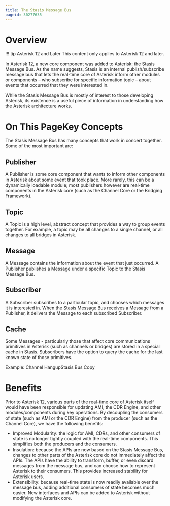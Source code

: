```yaml
---
title: The Stasis Message Bus
pageid: 30277635
---
```


Overview
========

!!! tip Asterisk 12 and Later
    This content only applies to Asterisk 12 and later.

[//]: # (end-tip)

In Asterisk 12, a new core component was added to Asterisk: the Stasis Message Bus. As the name suggests, Stasis is an internal publish/subscribe message bus that lets the real-time core of Asterisk inform other modules or components – who subscribe for specific information topic – about events that occurred that they were interested in.

While the Stasis Message Bus is mostly of interest to those developing Asterisk, its existence is a useful piece of information in understanding how the Asterisk architecture works.

On This PageKey Concepts
============

The Stasis Message Bus has many concepts that work in concert together. Some of the most important are:

Publisher
---------

A Publisher is some core component that wants to inform other components in Asterisk about some event that took place. More rarely, this can be a dynamically loadable module; most publishers however are real-time components in the Asterisk core (such as the Channel Core or the Bridging Framework).

Topic
-----

A Topic is a high level, abstract concept that provides a way to group events together. For example, a topic may be all changes to a single channel, or all changes to all bridges in Asterisk.

Message
-------

A Message contains the information about the event that just occurred. A Publisher publishes a Message under a specific Topic to the Stasis Message Bus.

Subscriber
----------

A Subscriber subscribes to a particular topic, and chooses which messages it is interested in. When the Stasis Message Bus receives a Message from a Publisher, it delivers the Message to each subscribed Subscriber.

Cache
-----

Some Messages - particularly those that affect core communications primitives in Asterisk (such as channels or bridges) are stored in a special cache in Stasis. Subscribers have the option to query the cache for the last known state of those primitives.

Example: Channel HangupStasis Bus Copy

Benefits
========

Prior to Asterisk 12, various parts of the real-time core of Asterisk itself would have been responsible for updating AMI, the CDR Engine, and other modules/components during key operations. By decoupling the consumers of state (such as AMI or the CDR Engine) from the producer (such as the Channel Core), we have the following benefits:

* Improved Modularity: the logic for AMI, CDRs, and other consumers of state is no longer tightly coupled with the real-time components. This simplifies both the producers and the consumers.
* Insulation: because the APIs are now based on the Stasis Message Bus, changes to other parts of the Asterisk core do not immediately affect the APIs. The APIs have the ability to transform, buffer, or even discard messages from the message bus, and can choose how to represent Asterisk to their consumers. This provides increased stability for Asterisk users.
* Extensibility: because real-time state is now readily available over the message bus, adding additional consumers of state becomes much easier. New interfaces and APIs can be added to Asterisk without modifying the Asterisk core.
